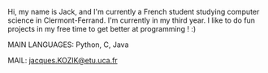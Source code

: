 Hi, my name is Jack, and I'm currently a French student studying computer science in Clermont-Ferrand. I'm currently in my third year.
I like to do fun projects in my free time to get better at programming ! :)

MAIN LANGUAGES: Python, C, Java

MAIL: jacques.KOZIK@etu.uca.fr
